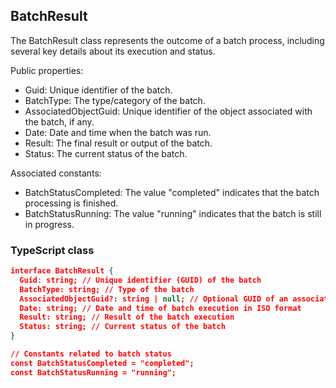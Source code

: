 ## BatchResult

The BatchResult class represents the outcome of a batch process, including several key details about its execution and status.

Public properties:
- Guid: Unique identifier of the batch.
- BatchType: The type/category of the batch.
- AssociatedObjectGuid: Unique identifier of the object associated with the batch, if any.
- Date: Date and time when the batch was run.
- Result: The final result or output of the batch.
- Status: The current status of the batch.

Associated constants:
- BatchStatusCompleted: The value "completed" indicates that the batch processing is finished.
- BatchStatusRunning: The value "running" indicates that the batch is still in progress.

### TypeScript class
```json
interface BatchResult {
  Guid: string; // Unique identifier (GUID) of the batch
  BatchType: string; // Type of the batch
  AssociatedObjectGuid?: string | null; // Optional GUID of an associated object
  Date: string; // Date and time of batch execution in ISO format
  Result: string; // Result of the batch execution
  Status: string; // Current status of the batch
}

// Constants related to batch status
const BatchStatusCompleted = "completed";
const BatchStatusRunning = "running";
```
